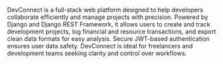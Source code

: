 DevConnect is a full-stack web platform designed to help developers collaborate efficiently and manage projects with precision. Powered by Django and Django REST Framework, it allows users to create and track development projects, log financial and resource transactions, and export clean data formats for easy analysis. Secure JWT-based authentication ensures user data safety. DevConnect is ideal for freelancers and development teams seeking clarity and control over workflows.
